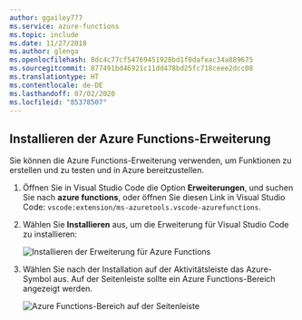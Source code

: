 ```yaml
---
author: ggailey777
ms.service: azure-functions
ms.topic: include
ms.date: 11/27/2018
ms.author: glenga
ms.openlocfilehash: 8dc4c77cf54769451928bd1f0dafeac34a889675
ms.sourcegitcommit: 877491bd46921c11dd478bd25fc718ceee2dcc08
ms.translationtype: HT
ms.contentlocale: de-DE
ms.lasthandoff: 07/02/2020
ms.locfileid: "85378507"
---
```

## <a name="install-the-azure-functions-extension"></a>Installieren der Azure Functions-Erweiterung

Sie können die Azure Functions-Erweiterung verwenden, um Funktionen zu erstellen und zu testen und in Azure bereitzustellen.

1. Öffnen Sie in Visual Studio Code die Option **Erweiterungen**, und suchen Sie nach **azure functions**, oder öffnen Sie diesen Link in Visual Studio Code: `vscode:extension/ms-azuretools.vscode-azurefunctions`.

1. Wählen Sie **Installieren** aus, um die Erweiterung für Visual Studio Code zu installieren:

    ![Installieren der Erweiterung für Azure Functions](./media/functions-install-vs-code-extension/vscode-install-extension.png)

1. Wählen Sie nach der Installation auf der Aktivitätsleiste das Azure-Symbol aus. Auf der Seitenleiste sollte ein Azure Functions-Bereich angezeigt werden.

    ![Azure Functions-Bereich auf der Seitenleiste](./media/functions-install-vs-code-extension/azure-functions-window-vscode.png)